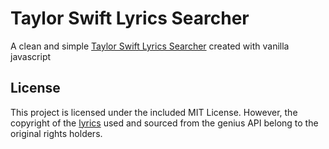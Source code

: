 # Taylor Swift Lyrics Searcher
A clean and simple [Taylor Swift Lyrics Searcher](https://ts-lyrics.netlify.app) created with vanilla javascript

## License
This project is licensed under the included MIT License. However, the copyright of the [lyrics](https://github.com/MargauxThw/TS-lyrics) used and sourced from the genius API belong to the original rights holders.
